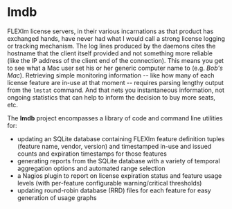 # lmdb

FLEXlm license servers, in their various incarnations as that product has exchanged hands, have never had what I would call a strong license logging or tracking mechanism.  The log lines produced by the daemons cites the hostname that the client itself provided and not something more reliable (like the IP address of the client end of the connection).  This means you get to see what a Mac user set his or her generic computer name to (e.g. *Bob's Mac*).  Retrieving simple monitoring information -- like how many of each license feature are in-use at that moment -- requires parsing lengthy output from the `lmstat` command.  And that nets you instantaneous information, not ongoing statistics that can help to inform the decision to buy more seats, etc.

The **lmdb** project encompasses a library of code and command line utilities for:
- updating an SQLite database containing FLEXlm feature definition tuples (feature name, vendor, version) and timestamped in-use and issued counts and expiration timestamps for those features
- generating reports from the SQLite database with a variety of temporal aggregation options and automated range selection
- a Nagios plugin to report on license expiration status and feature usage levels (with per-feature configurable warning/critical thresholds)
- updating round-robin database (RRD) files for each feature for easy generation of usage graphs

